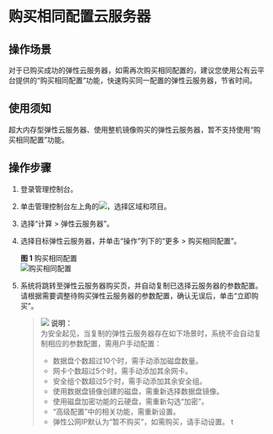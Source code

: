 # 购买相同配置云服务器<a name="ZH-CN_TOPIC_0114383280"></a>

## 操作场景<a name="section8217536121019"></a>

对于已购买成功的弹性云服务器，如需再次购买相同配置的，建议您使用公有云平台提供的“购买相同配置”功能，快速购买同一配置的弹性云服务器，节省时间。

## 使用须知<a name="section6897195616106"></a>

超大内存型弹性云服务器、使用整机镜像购买的弹性云服务器，暂不支持使用“购买相同配置”功能。

## 操作步骤<a name="section973816444108"></a>

1.  登录管理控制台。
2.  单击管理控制台左上角的![](figures/icon-region.png)，选择区域和项目。
3.  选择“计算 \> 弹性云服务器”。
4.  选择目标弹性云服务器，并单击“操作”列下的“更多 \> 购买相同配置”。

    **图 1**  购买相同配置<a name="fig20486134314424"></a>  
    ![](figures/购买相同配置.png "购买相同配置")

5.  系统将跳转至弹性云服务器购买页，并自动复制已选择云服务器的参数配置。请根据需要调整待购买弹性云服务器的参数配置，确认无误后，单击“立即购买”。

    >![](public_sys-resources/icon-note.gif) **说明：**   
    >为安全起见，当复制的弹性云服务器存在如下场景时，系统不会自动复制相应的参数配置，需用户手动配置：  
    >-   数据盘个数超过10个时，需手动添加磁盘数量。  
    >-   网卡个数超过5个时，需手动添加其余网卡。  
    >-   安全组个数超过5个时，需手动添加其余安全组。  
    >-   使用数据盘镜像创建的磁盘，需重新选择数据盘镜像。  
    >-   使用磁盘加密功能的云硬盘，需重新勾选“加密”。  
    >-   “高级配置”中的相关功能，需重新设置。  
    >-   弹性公网IP默认为“暂不购买”，如需购买，请手动设置。  t



